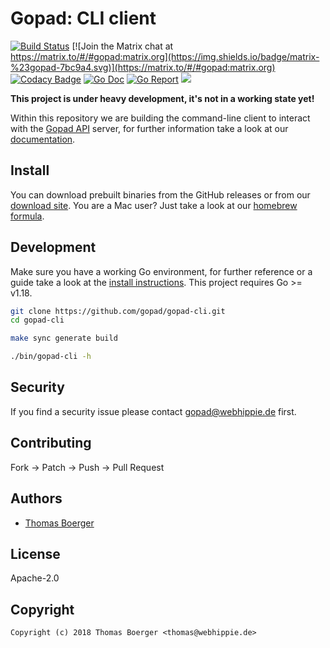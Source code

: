 # Gopad: CLI client

[![Build Status](https://cloud.drone.io/api/badges/gopad/gopad-cli/status.svg)](https://cloud.drone.io/gopad/gopad-cli)
[![Join the Matrix chat at https://matrix.to/#/#gopad:matrix.org](https://img.shields.io/badge/matrix-%23gopad-7bc9a4.svg)](https://matrix.to/#/#gopad:matrix.org)
[![Codacy Badge](https://api.codacy.com/project/badge/Grade/8b885bc21c374fa3a5e661b3ad9d9a65)](https://www.codacy.com/app/gopad/gopad-cli?utm_source=github.com&amp;utm_medium=referral&amp;utm_content=gopad/gopad-cli&amp;utm_campaign=Badge_Grade)
[![Go Doc](https://godoc.org/github.com/gopad/gopad-cli?status.svg)](http://godoc.org/github.com/gopad/gopad-cli)
[![Go Report](http://goreportcard.com/badge/github.com/gopad/gopad-cli)](http://goreportcard.com/report/github.com/gopad/gopad-cli)
[![](https://images.microbadger.com/badges/image/gopad/gopad-cli.svg)](http://microbadger.com/images/gopad/gopad-cli "Get your own image badge on microbadger.com")

**This project is under heavy development, it's not in a working state yet!**

Within this repository we are building the command-line client to interact with the [Gopad API](https://github.com/gopad/gopad-api) server, for further information take a look at our [documentation](https://gopad.tech).


## Install

You can download prebuilt binaries from the GitHub releases or from our [download site](http://dl.gopad.eu/cli). You are a Mac user? Just take a look at our [homebrew formula](https://github.com/gopad/homebrew-gopad).


## Development

Make sure you have a working Go environment, for further reference or a guide take a look at the [install instructions](http://golang.org/doc/install.html). This project requires Go >= v1.18.

```bash
git clone https://github.com/gopad/gopad-cli.git
cd gopad-cli

make sync generate build

./bin/gopad-cli -h
```


## Security

If you find a security issue please contact gopad@webhippie.de first.


## Contributing

Fork -> Patch -> Push -> Pull Request


## Authors

* [Thomas Boerger](https://github.com/tboerger)


## License

Apache-2.0


## Copyright

```
Copyright (c) 2018 Thomas Boerger <thomas@webhippie.de>
```
